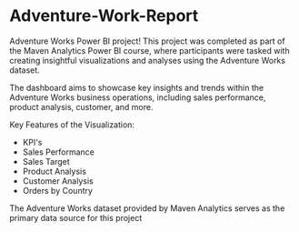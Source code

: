 # Adventure-Work-Report
Adventure Works Power BI project! This project was completed as part of the Maven Analytics Power BI course, where participants were tasked with creating insightful visualizations and analyses using the Adventure Works dataset.

The dashboard aims to showcase key insights and trends within the Adventure Works business operations, including sales performance, product analysis, customer, and more.

Key Features of the Visualization:
- KPI's 
- Sales Performance
- Sales Target
- Product Analysis
- Customer Analysis
- Orders by Country

The Adventure Works dataset provided by Maven Analytics serves as the primary data source for this project


